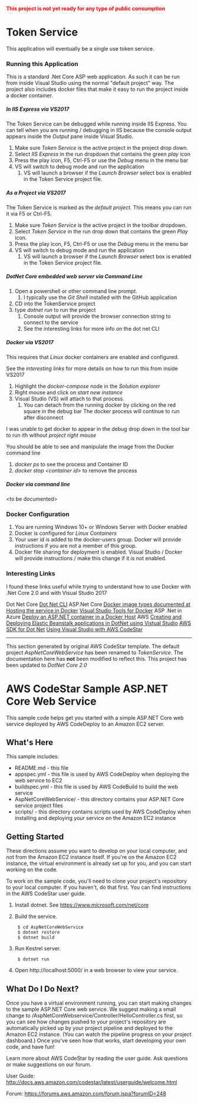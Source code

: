 <span style="color:red">**This project is not yet ready for any type of public consumption**</span>

# Token Service #
This application will eventually be a single use token service.


### Running this Application ###

This is a standard .Net Core ASP web application. As such it can be run from inside Visual Studio using the normal "default project" way.
The project also includes docker files that make it easy to run the project inside a docker container.

##### In IIS Express via VS2017 #####
The Token Service can be debugged while running inside IIS Express.
You can tell when you are running / debugging in IIS because the console
output appears inside the _Output_ pane inside Visual Studio.

1) Make sure _Token Service_ is the active project in the project drop down.
2) Select _IIS Express_ in the run dropdown that contains the green _play_ icon
3) Press the play icon, F5, Ctrl-F5 or use the _Debug_ menu in the menu bar
4) VS will switch to debug mode and run the application
   1) VS will launch a browser if the _Launch Browser_ select box is enabled in the Token Service project file.

##### As a _Project_ via VS2017 #####
The Token Service is marked as the _default project_.
This means you can run it via F5 or Ctrl-F5.
1) Make sure _Token Service_ is the active project in the toolbar dropdown.
2) Select _Token Service_ in the run drop down that contains the green _Play_ icon.
3) Press the play icon, F5, Ctrl-F5 or use the _Debug_ menu in the menu bar
4) VS will switch to debug mode and run the application
   1) VS will launch a browser if the _Launch Browser_ select box is enabled in the Token Service project file.

##### DotNet Core embedded web server via Command Line ####
1) Open a powershell or other command line prompt.  
    1) I typically use the _Git Shell_ installed with the GitHub application
2) CD into the TokenService project
3) type _dotnet run_ to run the project  
    1) Console output will provide the browser connection string to connect to the service  
    1) See the interesting links for more info on the dot net CLI


##### Docker via VS2017 ######
This requires that _Linux_ docker containers are enabled and configured.

See the _interesting links_ for more details on how to run this from inside VS2017
1) Highlight the _docker-compose_ node in the _Solution explorer_
2) Right mouse and click on _start new instance_
3) Visual Studio (VS) will attach to that process.  
    1) You can detach from the running docker by clicking on the red square in the debug bar
   The docker process will continue to run after disconnect

I was unable to get docker to appear in the debug drop down in the tool bar to run ith without _project right mouse_

You should be able to see and manipulate the image from the Docker command line
1) _docker ps_ to see the process and Container ID
2) _docker stop \<container id\>_ to remove the process

##### Docker via command line ######
\<to be documented\>

### Docker Configuration ###
1) You are running Windows 10+ or Windows Server with Docker enabled
2) Docker is configured for _Linux Containers_
3) Your user id is added to the docker-users group. Docker will provide instructions if you are not a member of this group.
4) Docker file sharing for deployment is enabled.  Visual Studio / Docker will provide instructions / make this change if it is not enabled.

### Interesting Links ###
I found these links useful while trying to understand how to use Docker with .Net Core 2.0 and with Visual Studio 2017

Dot Net Core
[Dot Net CLI](https://docs.microsoft.com/en-us/dotnet/core/tools/?tabs=netcore2x)
ASP.Net Core
[Docker image types documented at](https://www.hanselman.com/blog/NETAndDocker.aspx)
[Hosting the service in Docker](https://docs.microsoft.com/en-us/aspnet/core/publishing/docker)
[Visual Studio Tools for Docker](https://docs.microsoft.com/en-us/aspnet/core/publishing/visual-studio-tools-for-docker)
ASP .Net in Azure
[Deploy an ASP.NET container in a Docker Host](https://docs.microsoft.com/en-us/azure/vs-azure-tools-docker-hosting-web-apps-in-docker)
AWS
[Creating and Deploying Elastic Beanstalk applications in DotNet using Vistual Studio](https://docs.aws.amazon.com/elasticbeanstalk/latest/dg/create_deploy_NET.html)
[AWS SDK for Dot Net](https://aws.amazon.com/sdk-for-net/)
[Using Visual Studio with AWS CodeStar](http://docs.aws.amazon.com/codestar/latest/userguide/setting-up-ide-vs.html)

-----------

This section generated by original AWS CodeStar template. The default project _AspNetCoreWebService_ has been renamed to _TokenService_.
The documentation here has **not** been modified to reflect this.
This project has been updated to _DotNet Core 2.0_
 

AWS CodeStar Sample ASP.NET Core Web Service
==================================================

This sample code helps get you started with a simple ASP.NET Core web service
deployed by AWS CodeDeploy to an Amazon EC2 server.

What's Here
-----------

This sample includes:

* README.md - this file
* appspec.yml - this file is used by AWS CodeDeploy when deploying the web
  service to EC2
* buildspec.yml - this file is used by AWS CodeBuild to build the web
  service
* AspNetCoreWebService/ - this directory contains your ASP.NET Core service project files
* scripts/ - this directory contains scripts used by AWS CodeDeploy when
  installing and deploying your service on the Amazon EC2 instance


Getting Started
---------------

These directions assume you want to develop on your local computer, and not
from the Amazon EC2 instance itself. If you're on the Amazon EC2 instance, the
virtual environment is already set up for you, and you can start working on the
code.

To work on the sample code, you'll need to clone your project's repository to your
local computer. If you haven't, do that first. You can find instructions in the
AWS CodeStar user guide.

1. Install dotnet.  See https://www.microsoft.com/net/core

2. Build the service.

        $ cd AspNetCoreWebService
        $ dotnet restore
        $ dotnet build

3. Run Kestrel server.

        $ dotnet run

4. Open http://localhost:5000/ in a web browser to view your service.


What Do I Do Next?
------------------

Once you have a virtual environment running, you can start making changes to
the sample ASP.NET Core web service. We suggest making a small change to
/AspNetCoreWebservice/Controller/HelloController.cs first, so you can see how
changes pushed to your project's repository are automatically picked up by your
project pipeline and deployed to the Amazon EC2 instance. (You can watch the
pipeline progress on your project dashboard.) Once you've seen how that works,
start developing your own code, and have fun!

Learn more about AWS CodeStar by reading the user guide. Ask questions or make
suggestions on our forum.

User Guide: http://docs.aws.amazon.com/codestar/latest/userguide/welcome.html

Forum: https://forums.aws.amazon.com/forum.jspa?forumID=248
